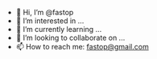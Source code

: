 - 👋 Hi, I’m @fastop
- 👀 I’m interested in ...
- 🌱 I’m currently learning ...
- 💞️ I’m looking to collaborate on ...
- 📫 How to reach me: fastop@gmail.com

<!---
fastop/fastop is a ✨ special ✨ repository because its `README.md` (this file) appears on your GitHub profile.
You can click the Preview link to take a look at your changes.
--->
